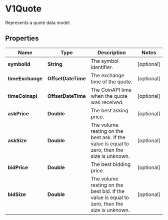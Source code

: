 

# V1Quote

Represents a quote data model.

## Properties

| Name | Type | Description | Notes |
|------------ | ------------- | ------------- | -------------|
|**symbolId** | **String** | The symbol identifier. |  [optional] |
|**timeExchange** | **OffsetDateTime** | The exchange time of the quote. |  [optional] |
|**timeCoinapi** | **OffsetDateTime** | The CoinAPI time when the quote was received. |  [optional] |
|**askPrice** | **Double** | The best asking price. |  [optional] |
|**askSize** | **Double** | The volume resting on the best ask. If the value is equal to zero, then the size is unknown. |  [optional] |
|**bidPrice** | **Double** | The best bidding price. |  [optional] |
|**bidSize** | **Double** | The volume resting on the best bid. If the value is equal to zero, then the size is unknown. |  [optional] |



